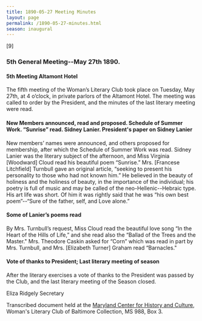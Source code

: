 ```yaml
---
title: 1890-05-27 Meeting Minutes
layout: page
permalink: /1890-05-27-minutes.html
season: inaugural
---
```


<style>
    #maincontent{
        font-size:1.4em;
    }
</style>

[9]
### 5th General Meeting--May 27th 1890.

#### 5th Meeting Altamont Hotel

The fifth meeting of the Woman’s Literary Club took place on Tuesday, May 27th, at 4 o’clock, in private parlors of the Altamont Hotel. The meeting was called to order by the President, and the minutes of the last literary meeting were read.

#### New Members announced, read and proposed. Schedule of Summer Work. “Sunrise” read. Sidney Lanier. President's paper on Sidney Lanier

New members’ names were announced, and others proposed for membership, after which the Schedule of Summer Work was read. Sidney Lanier was the literary subject of the afternoon, and Miss Virginia [Woodward] Cloud read his beautiful poem “Sunrise.” Mrs. [Francese Litchfield] Turnbull gave an original article, “seeking to present his personality to those who had not known him.” He believed in the beauty of holiness and the holiness of beauty, in the importance of the individual; his poetry is full of music and may be called of the neo-Hellenic--Hebraic type. His art life was short. Of him it was rightly said that he was “his own best poem”--“Sure of the father, self, and Love alone.”

#### Some of Lanier’s poems read

By Mrs. Turnbull’s request, Miss Cloud read the beautiful love song “In the Heart of the Hills of Life,” and she read also the “Ballad of the Trees and the Master." Mrs. Theodore Caskin asked for “Corn” which was read in part by Mrs. Turnbull, and Mrs. [Elizabeth Turner] Graham read “Barnacles."

#### Vote of thanks to President; Last literary meeting of season

After the literary exercises a vote of thanks to the President was passed by the Club, and the last literary meeting of the Season closed.

Eliza Ridgely
Secretary

Transcribed document held at the [Maryland Center for History and Culture](http://mdhs.org/), Woman's Literary Club of Baltimore Collection, MS 988, Box 3. 